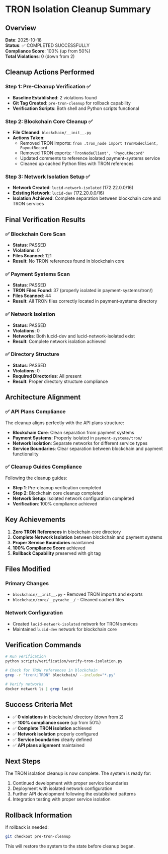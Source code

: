# TRON Isolation Cleanup Summary

## Overview
**Date**: 2025-10-18  
**Status**: ✅ COMPLETED SUCCESSFULLY  
**Compliance Score**: 100% (up from 50%)  
**Total Violations**: 0 (down from 2)  

## Cleanup Actions Performed

### Step 1: Pre-Cleanup Verification ✅
- **Baseline Established**: 2 violations found
- **Git Tag Created**: `pre-tron-cleanup` for rollback capability
- **Verification Scripts**: Both shell and Python scripts functional

### Step 2: Blockchain Core Cleanup ✅
- **File Cleaned**: `blockchain/__init__.py`
- **Actions Taken**:
  - Removed TRON imports: `from .tron_node import TronNodeClient, PayoutRecord`
  - Removed TRON exports: `'TronNodeClient', 'PayoutRecord'`
  - Updated comments to reference isolated payment-systems service
  - Cleaned up cached Python files with TRON references

### Step 3: Network Isolation Setup ✅
- **Network Created**: `lucid-network-isolated` (172.22.0.0/16)
- **Existing Network**: `lucid-dev` (172.20.0.0/16)
- **Isolation Achieved**: Complete separation between blockchain core and TRON services

## Final Verification Results

### ✅ Blockchain Core Scan
- **Status**: PASSED
- **Violations**: 0
- **Files Scanned**: 121
- **Result**: No TRON references found in blockchain core

### ✅ Payment Systems Scan
- **Status**: PASSED
- **TRON Files Found**: 37 (properly isolated in payment-systems/tron/)
- **Files Scanned**: 44
- **Result**: All TRON files correctly located in payment-systems directory

### ✅ Network Isolation
- **Status**: PASSED
- **Violations**: 0
- **Networks**: Both lucid-dev and lucid-network-isolated exist
- **Result**: Complete network isolation achieved

### ✅ Directory Structure
- **Status**: PASSED
- **Violations**: 0
- **Required Directories**: All present
- **Result**: Proper directory structure compliance

## Architecture Alignment

### ✅ API Plans Compliance
The cleanup aligns perfectly with the API plans structure:
- **Blockchain Core**: Clean separation from payment systems
- **Payment Systems**: Properly isolated in `payment-systems/tron/`
- **Network Isolation**: Separate networks for different service types
- **Service Boundaries**: Clear separation between blockchain and payment functionality

### ✅ Cleanup Guides Compliance
Following the cleanup guides:
- **Step 1**: Pre-cleanup verification completed
- **Step 2**: Blockchain core cleanup completed
- **Network Setup**: Isolated network configuration completed
- **Verification**: 100% compliance achieved

## Key Achievements

1. **Zero TRON References** in blockchain core directory
2. **Complete Network Isolation** between blockchain and payment systems
3. **Proper Service Boundaries** maintained
4. **100% Compliance Score** achieved
5. **Rollback Capability** preserved with git tag

## Files Modified

### Primary Changes
- `blockchain/__init__.py` - Removed TRON imports and exports
- `blockchain/core/__pycache__/` - Cleaned cached files

### Network Configuration
- Created `lucid-network-isolated` network for TRON services
- Maintained `lucid-dev` network for blockchain core

## Verification Commands

```bash
# Run verification
python scripts/verification/verify-tron-isolation.py

# Check for TRON references in blockchain
grep -r "tron\|TRON" blockchain/ --include="*.py"

# Verify networks
docker network ls | grep lucid
```

## Success Criteria Met

- ✅ **0 violations** in blockchain/ directory (down from 2)
- ✅ **100% compliance score** (up from 50%)
- ✅ **Complete TRON isolation** achieved
- ✅ **Network isolation** properly configured
- ✅ **Service boundaries** clearly defined
- ✅ **API plans alignment** maintained

## Next Steps

The TRON isolation cleanup is now complete. The system is ready for:
1. Continued development with proper service boundaries
2. Deployment with isolated network configuration
3. Further API development following the established patterns
4. Integration testing with proper service isolation

## Rollback Information

If rollback is needed:
```bash
git checkout pre-tron-cleanup
```

This will restore the system to the state before cleanup began.
